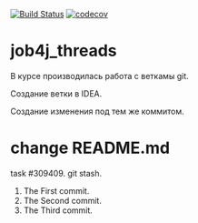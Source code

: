 [![Build Status](https://travis-ci.org/SereginSun/job4j_threads.svg?branch=main)](https://travis-ci.org/SereginSun/job4j_threads)
[![codecov](https://codecov.io/gh/SereginSun/job4j_threads/branch/main/graph/badge.svg)](https://codecov.io/gh/SereginSun/job4j_threads)

# job4j_threads
В курсе производилась работа с веткамы git.

Создание ветки в IDEA.

Создание изменения под тем же коммитом.
# change README.md

task #309409. git stash.
1. The First commit.
2. The Second commit.
3. The Third commit.